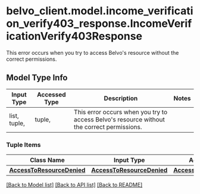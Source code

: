 # belvo_client.model.income_verification_verify403_response.IncomeVerificationVerify403Response

This error occurs when you try to access Belvo's resource without the correct permissions.

## Model Type Info
Input Type | Accessed Type | Description | Notes
------------ | ------------- | ------------- | -------------
list, tuple,  | tuple,  | This error occurs when you try to access Belvo&#x27;s resource without the correct permissions. | 

### Tuple Items
Class Name | Input Type | Accessed Type | Description | Notes
------------- | ------------- | ------------- | ------------- | -------------
[**AccessToResourceDenied**](AccessToResourceDenied.md) | [**AccessToResourceDenied**](AccessToResourceDenied.md) | [**AccessToResourceDenied**](AccessToResourceDenied.md) |  | 

[[Back to Model list]](../../README.md#documentation-for-models) [[Back to API list]](../../README.md#documentation-for-api-endpoints) [[Back to README]](../../README.md)

